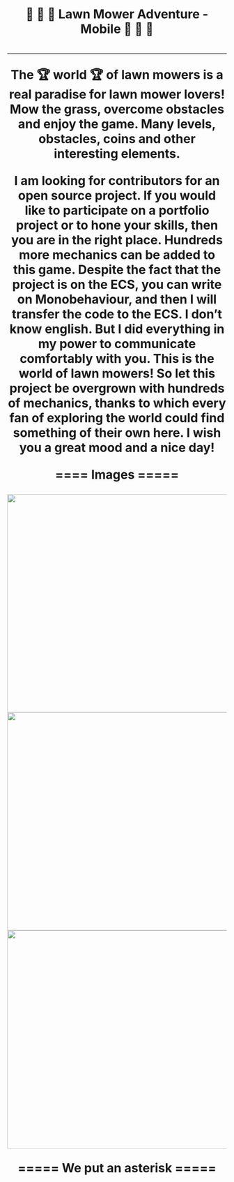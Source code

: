 <h1 align="center">
   🌼 🌾 🌾 Lawn Mower Adventure - Mobile 🌾 🌾 🌼
<h1/>
  
* * *
<p align="center">
The 🏆 world 🏆 of lawn mowers is a real paradise for lawn mower lovers! Mow the grass, overcome obstacles and enjoy the game. Many levels, obstacles, coins and other interesting elements.
<p/>
<p align="center">
I am looking for contributors for an open source project. If you would like to participate on a portfolio project or to hone your skills, then you are in the right place. Hundreds more mechanics can be added to this game. Despite the fact that the project is on the ECS, you can write on Monobehaviour, and then I will transfer the code to the ECS. I don’t know english. But I did everything in my power to communicate comfortably with you. This is the world of lawn mowers! So let this project be overgrown with hundreds of mechanics, thanks to which every fan of exploring the world could find something of their own here. I wish you a great mood and a nice day!
<p/>
   

   
   
<!--
  <p align="center">
    Gameplay
  </p>
 <img src="https://github.com/RimuruDev/LawnMowerWorld-Adventure/blob/main/Files%20for%20Readme/Mini%20review%20of%20the%20current%20build%20of%20the%20game%2012282021-23-57.gif" width="1360" height="500" />

   <img src="https://github.com/RimuruDev/LawnMowerWorld-Adventure/blob/main/Files%20for%20Readme/Lawn%20mower%20shop%20scene%20(prototype)..gif" width="1360" height="500" />
-->
<p align="center">==== Images =====
  </p>
   <img src="https://github.com/RimuruDev/LawnMowerWorld-Adventure/blob/main/Files%20for%20Readme/The%20main%20menu%20of%20the%20game.%20Garage%20scene..png" width="1360" height="500" />
    <img src="https://github.com/RimuruDev/LawnMowerWorld-Adventure/blob/main/Files%20for%20Readme/Portal%20to%20the%20mystical%20forest..png" width="1360" height="500" />
    <img src="https://github.com/RimuruDev/LawnMowerWorld-Adventure/blob/main/Files%20for%20Readme/Portal%20to%20the%20magic%20forest..png" width="1360" height="500" />

<p align="center">===== We put an asterisk =====</p>
